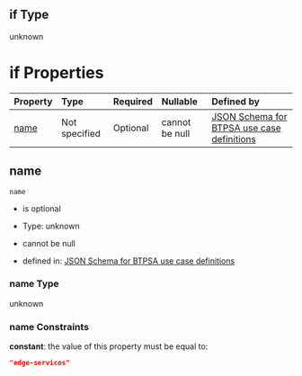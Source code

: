 ## if Type

unknown

# if Properties

| Property      | Type          | Required | Nullable       | Defined by                                                                                                                                                                                                        |
| :------------ | :------------ | :------- | :------------- | :---------------------------------------------------------------------------------------------------------------------------------------------------------------------------------------------------------------- |
| [name](#name) | Not specified | Optional | cannot be null | [JSON Schema for BTPSA use case definitions](btpsa-usecase-properties-services-items-allof-2-then-allof-18-if-properties-name.md "undefined#/properties/services/items/allOf/2/then/allOf/18/if/properties/name") |

## name



`name`

*   is optional

*   Type: unknown

*   cannot be null

*   defined in: [JSON Schema for BTPSA use case definitions](btpsa-usecase-properties-services-items-allof-2-then-allof-18-if-properties-name.md "undefined#/properties/services/items/allOf/2/then/allOf/18/if/properties/name")

### name Type

unknown

### name Constraints

**constant**: the value of this property must be equal to:

```json
"edge-services"
```

